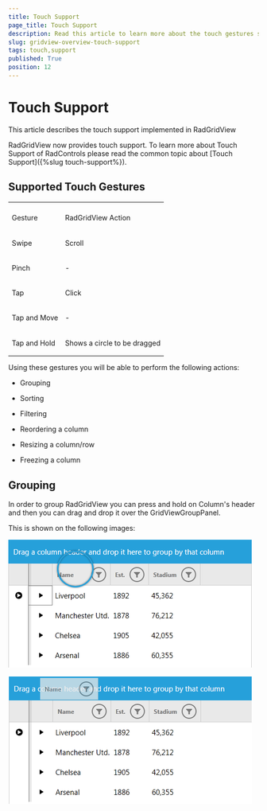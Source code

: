 ```yaml
---
title: Touch Support
page_title: Touch Support
description: Read this article to learn more about the touch gestures supported by RadGridView - Telerik's {{ site.framework_name }} DataGrid. 
slug: gridview-overview-touch-support
tags: touch,support
published: True
position: 12
---
```


# Touch Support


This article describes the touch support implemented in RadGridView

RadGridView now provides touch support. To learn more about Touch Support of RadControls please read the common topic about [Touch Support]({%slug touch-support%}).
      

## Supported Touch Gestures
<table><th><tr><td>

Gesture</td><td>

RadGridView Action</td></tr></th><tr><td>

Swipe</td><td>

Scroll</td></tr><tr><td>

Pinch</td><td>

-</td></tr><tr><td>

Tap</td><td>

Click</td></tr><tr><td>

Tap and Move</td><td>

-</td></tr><tr><td>

Tap and Hold</td><td>

Shows a circle to be dragged</td></tr></table>

Using these gestures you will be able to perform the following actions:

* Grouping

* Sorting 

* Filtering 

* Reordering a column

* Resizing a column/row

* Freezing a column

## Grouping

In order to group RadGridView you can press and hold on Column's header and then you can drag and drop it over the GridViewGroupPanel.

This is shown on the following images:

![Telerik {{ site.framework_name }} DataGrid-overview-touch-support 05](images/gridview-overview-touch-support_05.png)

![Telerik {{ site.framework_name }} DataGrid-overview-touch-support 06](images/gridview-overview-touch-support_06.png)
